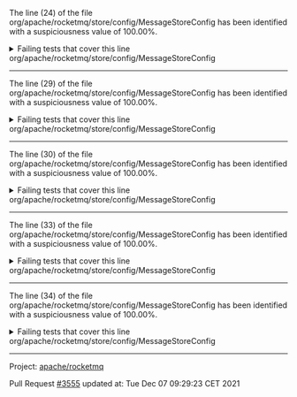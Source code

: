 The line (24) of the file org/apache/rocketmq/store/config/MessageStoreConfig has been identified with a suspiciousness value of 100.00%.

<details>
     <summary>Failing tests that cover this line</summary>

- `org.apache.rocketmq.store.MultiPathMappedFileQueueTest#testFullStorePath`
- `org.apache.rocketmq.store.AppendCallbackTest#testAppendMessageBatchSucc`
- `org.apache.rocketmq.store.DefaultMessageStoreCleanFilesTest#testIsSpaceFullFunctionEmpty2Full`
- `org.apache.rocketmq.store.DefaultMessageStoreCleanFilesTest#testDeleteExpiredFilesBySpaceFull`
- `org.apache.rocketmq.store.BatchPutMessageTest#testPutIPv6HostMessages`
- `org.apache.rocketmq.store.AppendCallbackTest#testAppendIPv6HostMessageBatchSucc`
- `org.apache.rocketmq.store.MultiPathMappedFileQueueTest#testGetLastMappedFile`
- `org.apache.rocketmq.store.AppendCallbackTest#testAppendIPv6HostMessageBatchEndOfFile`
- `org.apache.rocketmq.store.MultiPathMappedFileQueueTest#testLoadReadOnlyMappedFiles`
- `org.apache.rocketmq.store.DefaultMessageStoreCleanFilesTest#testDeleteExpiredFilesByTimeUp`
- `org.apache.rocketmq.store.MultiPathMappedFileQueueTest#testUpdatePathsOnline`
- `org.apache.rocketmq.store.DefaultMessageStoreCleanFilesTest#testIsSpaceFullFunctionFull2Empty`
- `org.apache.rocketmq.store.DefaultMessageStoreCleanFilesTest#testDeleteExpiredFilesManually`
- `org.apache.rocketmq.store.BatchPutMessageTest#testPutMessages`
- `org.apache.rocketmq.store.AppendCallbackTest#testAppendMessageBatchEndOfFile`
- `org.apache.rocketmq.store.DefaultMessageStoreCleanFilesTest#testDeleteFilesImmediatelyBySpaceFull`
- `org.apache.rocketmq.store.DefaultMessageStoreShutDownTest#testDispatchBehindWhenShutdown`
- `org.apache.rocketmq.store.DefaultMessageStoreCleanFilesTest#testIsSpaceFullMultiCommitLogStorePath`
</details>
org/apache/rocketmq/store/config/MessageStoreConfig

**********************************

The line (29) of the file org/apache/rocketmq/store/config/MessageStoreConfig has been identified with a suspiciousness value of 100.00%.

<details>
     <summary>Failing tests that cover this line</summary>

- `org.apache.rocketmq.store.MultiPathMappedFileQueueTest#testFullStorePath`
- `org.apache.rocketmq.store.AppendCallbackTest#testAppendMessageBatchSucc`
- `org.apache.rocketmq.store.DefaultMessageStoreCleanFilesTest#testIsSpaceFullFunctionEmpty2Full`
- `org.apache.rocketmq.store.DefaultMessageStoreCleanFilesTest#testDeleteExpiredFilesBySpaceFull`
- `org.apache.rocketmq.store.BatchPutMessageTest#testPutIPv6HostMessages`
- `org.apache.rocketmq.store.AppendCallbackTest#testAppendIPv6HostMessageBatchSucc`
- `org.apache.rocketmq.store.MultiPathMappedFileQueueTest#testGetLastMappedFile`
- `org.apache.rocketmq.store.AppendCallbackTest#testAppendIPv6HostMessageBatchEndOfFile`
- `org.apache.rocketmq.store.MultiPathMappedFileQueueTest#testLoadReadOnlyMappedFiles`
- `org.apache.rocketmq.store.DefaultMessageStoreCleanFilesTest#testDeleteExpiredFilesByTimeUp`
- `org.apache.rocketmq.store.MultiPathMappedFileQueueTest#testUpdatePathsOnline`
- `org.apache.rocketmq.store.DefaultMessageStoreCleanFilesTest#testIsSpaceFullFunctionFull2Empty`
- `org.apache.rocketmq.store.DefaultMessageStoreCleanFilesTest#testDeleteExpiredFilesManually`
- `org.apache.rocketmq.store.BatchPutMessageTest#testPutMessages`
- `org.apache.rocketmq.store.AppendCallbackTest#testAppendMessageBatchEndOfFile`
- `org.apache.rocketmq.store.DefaultMessageStoreCleanFilesTest#testDeleteFilesImmediatelyBySpaceFull`
- `org.apache.rocketmq.store.DefaultMessageStoreShutDownTest#testDispatchBehindWhenShutdown`
- `org.apache.rocketmq.store.DefaultMessageStoreCleanFilesTest#testIsSpaceFullMultiCommitLogStorePath`
</details>
org/apache/rocketmq/store/config/MessageStoreConfig

**********************************

The line (30) of the file org/apache/rocketmq/store/config/MessageStoreConfig has been identified with a suspiciousness value of 100.00%.

<details>
     <summary>Failing tests that cover this line</summary>

- `org.apache.rocketmq.store.MultiPathMappedFileQueueTest#testFullStorePath`
- `org.apache.rocketmq.store.AppendCallbackTest#testAppendMessageBatchSucc`
- `org.apache.rocketmq.store.DefaultMessageStoreCleanFilesTest#testIsSpaceFullFunctionEmpty2Full`
- `org.apache.rocketmq.store.DefaultMessageStoreCleanFilesTest#testDeleteExpiredFilesBySpaceFull`
- `org.apache.rocketmq.store.BatchPutMessageTest#testPutIPv6HostMessages`
- `org.apache.rocketmq.store.AppendCallbackTest#testAppendIPv6HostMessageBatchSucc`
- `org.apache.rocketmq.store.MultiPathMappedFileQueueTest#testGetLastMappedFile`
- `org.apache.rocketmq.store.AppendCallbackTest#testAppendIPv6HostMessageBatchEndOfFile`
- `org.apache.rocketmq.store.MultiPathMappedFileQueueTest#testLoadReadOnlyMappedFiles`
- `org.apache.rocketmq.store.DefaultMessageStoreCleanFilesTest#testDeleteExpiredFilesByTimeUp`
- `org.apache.rocketmq.store.MultiPathMappedFileQueueTest#testUpdatePathsOnline`
- `org.apache.rocketmq.store.DefaultMessageStoreCleanFilesTest#testIsSpaceFullFunctionFull2Empty`
- `org.apache.rocketmq.store.DefaultMessageStoreCleanFilesTest#testDeleteExpiredFilesManually`
- `org.apache.rocketmq.store.BatchPutMessageTest#testPutMessages`
- `org.apache.rocketmq.store.AppendCallbackTest#testAppendMessageBatchEndOfFile`
- `org.apache.rocketmq.store.DefaultMessageStoreCleanFilesTest#testDeleteFilesImmediatelyBySpaceFull`
- `org.apache.rocketmq.store.DefaultMessageStoreShutDownTest#testDispatchBehindWhenShutdown`
- `org.apache.rocketmq.store.DefaultMessageStoreCleanFilesTest#testIsSpaceFullMultiCommitLogStorePath`
</details>
org/apache/rocketmq/store/config/MessageStoreConfig

**********************************

The line (33) of the file org/apache/rocketmq/store/config/MessageStoreConfig has been identified with a suspiciousness value of 100.00%.

<details>
     <summary>Failing tests that cover this line</summary>

- `org.apache.rocketmq.store.MultiPathMappedFileQueueTest#testFullStorePath`
- `org.apache.rocketmq.store.AppendCallbackTest#testAppendMessageBatchSucc`
- `org.apache.rocketmq.store.DefaultMessageStoreCleanFilesTest#testIsSpaceFullFunctionEmpty2Full`
- `org.apache.rocketmq.store.DefaultMessageStoreCleanFilesTest#testDeleteExpiredFilesBySpaceFull`
- `org.apache.rocketmq.store.BatchPutMessageTest#testPutIPv6HostMessages`
- `org.apache.rocketmq.store.AppendCallbackTest#testAppendIPv6HostMessageBatchSucc`
- `org.apache.rocketmq.store.MultiPathMappedFileQueueTest#testGetLastMappedFile`
- `org.apache.rocketmq.store.AppendCallbackTest#testAppendIPv6HostMessageBatchEndOfFile`
- `org.apache.rocketmq.store.MultiPathMappedFileQueueTest#testLoadReadOnlyMappedFiles`
- `org.apache.rocketmq.store.DefaultMessageStoreCleanFilesTest#testDeleteExpiredFilesByTimeUp`
- `org.apache.rocketmq.store.MultiPathMappedFileQueueTest#testUpdatePathsOnline`
- `org.apache.rocketmq.store.DefaultMessageStoreCleanFilesTest#testIsSpaceFullFunctionFull2Empty`
- `org.apache.rocketmq.store.DefaultMessageStoreCleanFilesTest#testDeleteExpiredFilesManually`
- `org.apache.rocketmq.store.BatchPutMessageTest#testPutMessages`
- `org.apache.rocketmq.store.AppendCallbackTest#testAppendMessageBatchEndOfFile`
- `org.apache.rocketmq.store.DefaultMessageStoreCleanFilesTest#testDeleteFilesImmediatelyBySpaceFull`
- `org.apache.rocketmq.store.DefaultMessageStoreShutDownTest#testDispatchBehindWhenShutdown`
- `org.apache.rocketmq.store.DefaultMessageStoreCleanFilesTest#testIsSpaceFullMultiCommitLogStorePath`
</details>
org/apache/rocketmq/store/config/MessageStoreConfig

**********************************

The line (34) of the file org/apache/rocketmq/store/config/MessageStoreConfig has been identified with a suspiciousness value of 100.00%.

<details>
     <summary>Failing tests that cover this line</summary>

- `org.apache.rocketmq.store.MultiPathMappedFileQueueTest#testFullStorePath`
- `org.apache.rocketmq.store.AppendCallbackTest#testAppendMessageBatchSucc`
- `org.apache.rocketmq.store.DefaultMessageStoreCleanFilesTest#testIsSpaceFullFunctionEmpty2Full`
- `org.apache.rocketmq.store.DefaultMessageStoreCleanFilesTest#testDeleteExpiredFilesBySpaceFull`
- `org.apache.rocketmq.store.BatchPutMessageTest#testPutIPv6HostMessages`
- `org.apache.rocketmq.store.AppendCallbackTest#testAppendIPv6HostMessageBatchSucc`
- `org.apache.rocketmq.store.MultiPathMappedFileQueueTest#testGetLastMappedFile`
- `org.apache.rocketmq.store.AppendCallbackTest#testAppendIPv6HostMessageBatchEndOfFile`
- `org.apache.rocketmq.store.MultiPathMappedFileQueueTest#testLoadReadOnlyMappedFiles`
- `org.apache.rocketmq.store.DefaultMessageStoreCleanFilesTest#testDeleteExpiredFilesByTimeUp`
- `org.apache.rocketmq.store.MultiPathMappedFileQueueTest#testUpdatePathsOnline`
- `org.apache.rocketmq.store.DefaultMessageStoreCleanFilesTest#testIsSpaceFullFunctionFull2Empty`
- `org.apache.rocketmq.store.DefaultMessageStoreCleanFilesTest#testDeleteExpiredFilesManually`
- `org.apache.rocketmq.store.BatchPutMessageTest#testPutMessages`
- `org.apache.rocketmq.store.AppendCallbackTest#testAppendMessageBatchEndOfFile`
- `org.apache.rocketmq.store.DefaultMessageStoreCleanFilesTest#testDeleteFilesImmediatelyBySpaceFull`
- `org.apache.rocketmq.store.DefaultMessageStoreShutDownTest#testDispatchBehindWhenShutdown`
- `org.apache.rocketmq.store.DefaultMessageStoreCleanFilesTest#testIsSpaceFullMultiCommitLogStorePath`
</details>
org/apache/rocketmq/store/config/MessageStoreConfig

**********************************

Project: [apache/rocketmq](https://github.com/apache/rocketmq)

Pull Request [#3555](https://github.com/apache/rocketmq/pull/3555) updated at: Tue Dec 07 09:29:23 CET 2021
